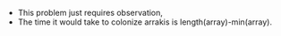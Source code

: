 - This problem just requires observation,
- The time it would take to colonize arrakis is length(array)-min(array).
